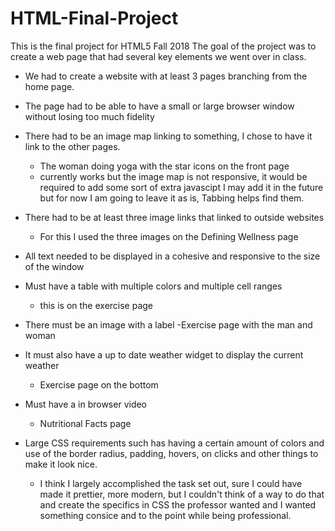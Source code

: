 # HTML-Final-Project
This is the final project for HTML5 Fall 2018
The goal of the project was to create a web page that had several key elements we went over in class.
 - We had to create a website with at least 3 pages branching from the home page.
 - The page had to be able to have a small or large browser window without losing too much fidelity 
 - There had to be an image map linking to something, I chose to have it link to the other pages. 
    - The woman doing yoga with the star icons on the front page
    - currently works but the image map is not responsive, it would be required to add some sort of
      extra javascipt I may add it in the future but for now I am going to leave it as is, Tabbing helps find them. 
    
 - There had to be at least three image links that linked to outside websites
    - For this I used the three images on the Defining Wellness page 
 - All text needed to be displayed in a cohesive and responsive to the size of the window
 - Must have a table with multiple colors and multiple cell ranges
     - this is on the exercise page
 - There must be an image with a label
    -Exercise page with the man and woman 
 - It must also have a up to date weather widget to display the current weather
    - Exercise page on the bottom
 - Must have a in browser video 
    - Nutritional Facts page
 - Large CSS requirements such has having a certain amount of colors and use of the border radius, 
    padding, hovers, on clicks and other things to make it look nice. 
    - I think I largely accomplished the task set out, sure I could have made it prettier, more modern,
      but I couldn't think of a way to do that and create the specifics in CSS the professor wanted and
      I wanted something consice and to the point while being professional. 
